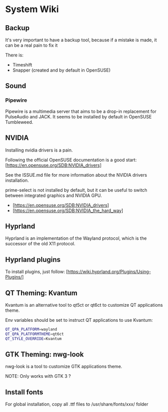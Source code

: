 # System Wiki

## Backup

It's very important to have a backup tool, because if a mistake is made, it can be a real pain to fix it

There is:

- Timeshift
- Snapper (created and by default in OpenSUSE)

## Sound

### Pipewire

Pipewire is a multimedia server that aims to be a drop-in replacement for PulseAudio and JACK.
It seems to be installed by default in OpenSUSE Tumbleweed.

## NVIDIA

Installing nvidia drivers is a pain.

Following the official OpenSUSE documentation is a good start: [https://en.opensuse.org/SDB:NVIDIA_drivers]

See the ISSUE.md file for more information about the NVIDIA drivers installation.

prime-select is not installed by default, but it can be useful to switch between integrated graphics and NVIDIA GPU.

- [https://en.opensuse.org/SDB:NVIDIA_drivers]
- [https://en.opensuse.org/SDB:NVIDIA_the_hard_way]

## Hyprland

Hyprland is an implementation of the Wayland protocol, which is the successor of the old X11 protocol.

## Hyprland plugins

To install plugins, just follow: [https://wiki.hyprland.org/Plugins/Using-Plugins/]

## QT Theming: Kvantum

Kvantum is an alternative tool to qt5ct or qt6ct to customize QT applications theme.

Env variables should be set to instruct QT applications to use Kvantum:

```bash
QT_QPA_PLATFORM=wayland
QT_QPA_PLATFORMTHEME=qt6ct
QT_STYLE_OVERRIDE=Kvantum
```

## GTK Theming: nwg-look

nwg-look is a tool to customize GTK applications theme.

NOTE: Only works with GTK 3 ?

## Install fonts

For global installation, copy all .ttf files to /usr/share/fonts/xxx/ folder
